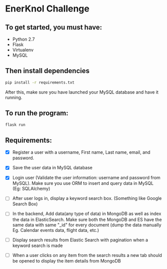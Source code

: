 # EnerKnol Challenge
## To get started, you must have:
- Python 2.7
- Flask
- Virtualenv
- MySQL
## Then install dependencies
```bash
pip install -r requirements.txt
```
After this, make sure you have launched your MySQL database and have it running.

## To run the program:

```bash
flask run
````

## Requirements:
- [X] Register a user with a username, First name, Last name, email, and 
password. 
- [X] Save the user data in MySQL database 
- [X] Login user (Validate the user information: username and password from 
MySQL). Make sure you use ORM to insert and query data in MySQL (Eg: SQLAlchemy) 
- [ ] After user logs in, display a keyword search box. (Something like 
Google Search Box) 

- [ ] In the backend, Add data(any type of data) in MongoDB as well as index 
the data in ElasticSearch. Make sure both the MongoDB and ES have the 
same data with same "_id" for every document (dump the data manually 
Eg. Calendar events data, flight data, etc.) 

- [ ] Display search results from Elastic Search with pagination when a 
keyword search is made 
- [ ] When a user clicks on any item from the search results a new tab 
should be opened to display the item details from MongoDB 

